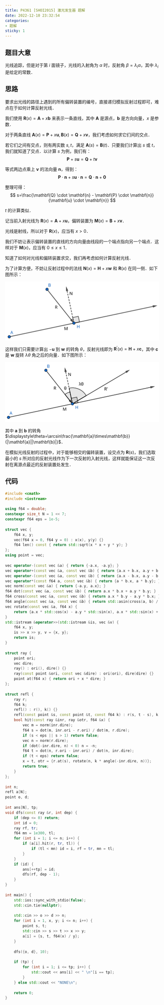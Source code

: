 ```yaml
---
title: P4361 [SHOI2015] 激光发生器 题解
date: 2022-12-10 23:32:54
categories:
- 题解
sticky: 1
---
```

## 题目大意
光线追踪，但是对于第 $i$ 面镜子，光线的入射角为 $\alpha$ 时，反射角 $\beta=\lambda_i\alpha$，其中 $\lambda_i$ 是给定的常数．

<!--more-->
## 思路
要求出光线的路径上遇到的所有偏转装置的编号，直接递归模拟反射过程即可，难点在于如何计算反射光线．

我们使用 $\mathbf{R}(x)=\mathbf{A}+x\mathbf{b}$ 来表示一条直线，其中 $\mathbf{A}$ 是源点，$\mathbf{b}$ 是方向向量，$x$ 是参数．

对于两条直线 $\mathbf{A}(x)=\mathbf{P}+x\mathbf{u},\mathbf{B}(x)=\mathbf{Q}+x\mathbf{v}$，我们考虑如何求它们间的交点．

若它们之间有交点，则有两实数 $s,t$，满足 $\mathbf{A}(s)=\mathbf{B}(t)$．只要我们计算出 $s$ 或 $t$，我们就知道了交点．以计算 $s$ 为例，我们有：
$$
\mathbf{P}+s\mathbf{u}=\mathbf{Q}+t\mathbf{v}
$$

等式两边点乘上 $\mathbf{v}$ 的法向量 $\mathbf{n}$，得到：
$$
\mathbf{P} \cdot \mathbf{n} + s\mathbf{u} \cdot \mathbf{n} =\mathbf{Q} \cdot \mathbf{n} + \mathbf{0}
$$

整理可得：
$$
s=\frac{\mathbf{Q} \cdot \mathbf{n} - \mathbf{P} \cdot \mathbf{n}}{\mathbf{u} \cdot \mathbf{n}}
$$

$t$ 的计算类似．

记当前入射光线为 $\mathbf{R}(x)=\mathbf{A}+x\mathbf{u}$，偏转装置为 $\mathbf{M}(x)=\mathbf{B}+x\mathbf{v}$．

光线是射线，所以对于 $\mathbf{R}(x)$，应当有 $x>0$．

我们不妨让表示偏转装置的直线的方向向量由线段的一个端点指向另一个端点．这样对于 $\mathbf{M}(x)$，应当有 $0 \le x \le 	1$．

知道了如何对光线和偏转装置求交，我们再考虑如何计算反射光线．

为了计算方便，不妨让反射过程中的法线 $\mathbf{N}(x)=\mathbf{H}+x\mathbf{w}$ 和 $\mathbf{R}(x)$ 在同一侧．如下图所示：

![](/images/p4361-solution/1.png)

这样我们只需要计算出 $-\mathbf{u}$ 到 $\mathbf{w}$ 的转角 $\theta$，反射光线即为 $\mathbf{R}^\prime(x)=\mathbf{H}+x\mathbf{c}$，其中 $\mathbf{c}$ 是 $\mathbf{w}$ 旋转 $\lambda\theta$ 角之后的向量．如下图所示：

![](/images/p4361-solution/2.png)

其中 $\mathbf{a}$ 到 $\mathbf{b}$ 的转角 $\displaystyle\theta=\arcsin\frac{\mathbf{a}\times\mathbf{b}}{|\mathbf{a}||\mathbf{b}|}$．

在模拟光线反射的过程中，对于能够相交的偏转装置，设交点为 $\mathbf{R}(s)$，我们选取最小的 $s$ 所对应的反射光线作为下一次反射的入射光线，这样就能保证这一次反射在离源点最近的反射装置处发生．

## 代码
```cpp
#include <cmath>
#include <iostream>

using f64 = double;
constexpr size_t N = 1 << 7;
constexpr f64 eps = 1e-5;

struct vec {
	f64 x, y;
	vec(f64 x = 0, f64 y = 0) : x(x), y(y) {}
	f64 len() const { return std::sqrt(x * x + y * y); }
};
using point = vec;

vec operator-(const vec &a) { return {-a.x, -a.y}; }
vec operator+(const vec &a, const vec &b) { return {a.x + b.x, a.y + b.y}; }
vec operator-(const vec &a, const vec &b) { return {a.x - b.x, a.y - b.y}; }
vec operator*(const f64 a, const vec &b) { return {a * b.x, a * b.y}; }
vec norm(const vec &a) { return {-a.y, a.x}; }
f64 dot(const vec &a, const vec &b) { return a.x * b.x + a.y * b.y; }
f64 cross(const vec &a, const vec &b) { return a.x * b.y - a.y * b.x; }
f64 angle(const vec &a, const vec &b) { return std::asin(cross(a, b) / (a.len() * b.len())); }
vec rotate(const vec &a, f64 x) {
	return {a.x * std::cos(x) - a.y * std::sin(x), a.x * std::sin(x) + a.y * std::cos(x)};
}
std::istream &operator>>(std::istream &is, vec &v) {
	f64 x, y;
	is >> x >> y, v = {x, y};
	return is;
}

struct ray {
	point ori;
	vec dire;
	ray() : ori(), dire() {}
	ray(const point &ori, const vec &dire) : ori(ori), dire(dire) {}
	point at(f64 x) { return ori + x * dire; }
};

struct refl {
	ray r;
	f64 k;
	refl() : r(), k() {}
	refl(const point &s, const point &t, const f64 k) : r(s, t - s), k(k) {}
	bool hit(const ray &inr, ray &otr, f64 &x) {
		vec m = norm(inr.dire);
		f64 s = dot(m, inr.ori - r.ori) / dot(m, r.dire);
		if (s < eps || s > 1) return false;
		vec n = norm(r.dire);
		if (dot(-inr.dire, n) < 0) n = -n;
		f64 t = dot(n, r.ori - inr.ori) / dot(n, inr.dire);
		if (t < eps) return false;
		x = t, otr = {r.at(s), rotate(n, k * angle(-inr.dire, n))};
		return true;
	}
};

int n;
refl a[N];
point o, d;

int ans[N], tp;
void dfs(const ray &r, int dep) {
	if (dep <= 0) return;
	int id = 0;
	ray rf, tr;
	f64 mn = 1e300, tl;
	for (int i = 1; i <= n; i++) {
		if (a[i].hit(r, tr, tl)) {
			if (tl < mn) id = i, rf = tr, mn = tl;
		}
	}
	if (id) {
		ans[++tp] = id;
		dfs(rf, dep - 1);
	}
}

int main() {
	std::ios::sync_with_stdio(false);
	std::cin.tie(nullptr);

	std::cin >> o >> d >> n;
	for (int i = 1, x, y; i <= n; i++) {
		point s, t;
		std::cin >> s >> t >> x >> y;
		a[i] = {s, t, f64(x) / y};
	}

	dfs({o, d}, 10);

	if (tp) {
		for (int i = 1; i <= tp; i++) {
			std::cout << ans[i] << " \n"[i == tp];
		}
	} else std::cout << "NONE\n";

	return 0;
}
```

